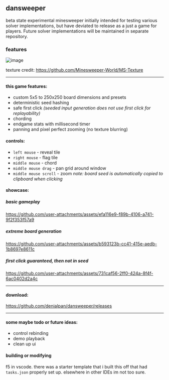 ## dansweeper

beta state experimental minesweeper initially intended for testing various solver implementations, but have deviated to release as a just a game for players. Future solver implementations will be maintained in separate repository.

### features

![image](https://github.com/user-attachments/assets/0fa369c5-a810-47c6-aabc-21447ffefd7a)

texture credit: https://github.com/Minesweeper-World/MS-Texture

---

#### this game features:

- custom 5x5 to 250x250 board dimensions and presets
- deterministic seed hashing
- safe first click _(seeded input generation does not use first click for replayability)_
- chording
- endgame stats with millisecond timer
- panning and pixel perfect zooming (no texture blurring)

#### controls:

- `left mouse` - reveal tile
- `right mouse` - flag tile
- `middle mouse` - chord
- `middle mouse drag` - pan grid around window
- `middle mouse scroll` - zoom
  _note: board seed is automatically copied to clipboard when clicking_

#### showcase:

##### basic gameplay
https://github.com/user-attachments/assets/efa116e9-f89b-4106-a741-9f2f353f57a9
##### extreme board generation
https://github.com/user-attachments/assets/b593123b-cc41-415e-aedb-1b8697e8611c
##### first click guaranteed, then not in seed
https://github.com/user-attachments/assets/731caf56-2ff0-424a-8f4f-6ac0402d2a4c

---

#### download:

https://github.com/denialpan/dansweeper/releases

---

#### some maybe todo or future ideas:

- control rebinding
- demo playback
- clean up ui

#### building or modifying

f5 in vscode. there was a starter template that i built this off that had `tasks.json` properly set up. elsewhere in other IDEs im not too sure.
